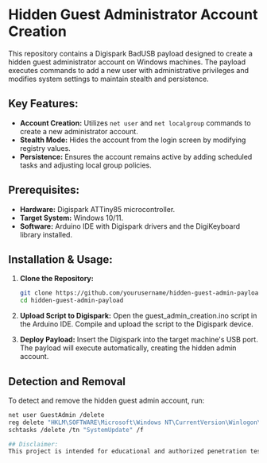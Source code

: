# Hidden Guest Administrator Account Creation

This repository contains a Digispark BadUSB payload designed to create a hidden guest administrator account on Windows machines. The payload executes commands to add a new user with administrative privileges and modifies system settings to maintain stealth and persistence.

## Key Features:

- **Account Creation:** Utilizes `net user` and `net localgroup` commands to create a new administrator account.
- **Stealth Mode:** Hides the account from the login screen by modifying registry values.
- **Persistence:** Ensures the account remains active by adding scheduled tasks and adjusting local group policies.

## Prerequisites:

- **Hardware:** Digispark ATTiny85 microcontroller.
- **Target System:** Windows 10/11.
- **Software:** Arduino IDE with Digispark drivers and the DigiKeyboard library installed.

## Installation & Usage:

1. **Clone the Repository:**

   ```sh
   git clone https://github.com/yourusername/hidden-guest-admin-payload.git
   cd hidden-guest-admin-payload

2. **Upload Script to Digispark:**
Open the guest_admin_creation.ino script in the Arduino IDE.
Compile and upload the script to the Digispark device.

3. **Deploy Payload:**
Insert the Digispark into the target machine's USB port.
The payload will execute automatically, creating the hidden admin account.

## Detection and Removal
To detect and remove the hidden guest admin account, run: 
   ```sh
   net user GuestAdmin /delete
   reg delete "HKLM\SOFTWARE\Microsoft\Windows NT\CurrentVersion\Winlogon\SpecialAccounts\UserList" /v GuestAdmin /f
   schtasks /delete /tn "SystemUpdate" /f

## Disclaimer:
This project is intended for educational and authorized penetration testing purposes only. Unauthorized use on systems without explicit permission is illegal and unethical. Use responsibly.


